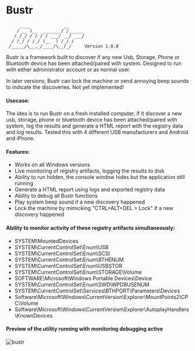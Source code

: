 # Bustr

```
     ____             __
    / __ )__  _______/ /______
   / /_/ / / / / ___/ __/ ___/
  / /_/ / /_/ (__  ) /_/ /    
 /_____/\__,_/____/\__/_/     Version 1.0.0
 ```

Bustr is a framework built to discover if any new Usb, Storage, Phone or Bluetooth device has been attached/paired with system. Designed to run with either administrator account or as normal user.

In later versions, Bustr can lock the machine or send annoying beep sounds to indicate the discoveries. Not yet implemented!

#### Usecase:
The idea is to run Bustr on a fresh installed computer, if it discover a new usb, storage, phone or bluetooth device has been attached/paired with system, log the results and generate a HTML report with the registry data and log results. Tested this with 4 different USB manufacturers and Android and iPhone.

#### Features:
   * Works on all Windows versions
   * Live monitoring of registry artifacts, logging the results to disk
   * Ability to run hidden, the console window hides but the application still running
   * Generate a HTML report using logs and exported registry data
   * Ability to debug all Bustr functions
   * Play system beep sound if a new discovery happened
   * Lock the machine by mimicking "CTRL+ALT+DEL > Lock" if a new discovery happened
   
#### Ability to monitor activity of these registry artifacts simultaneously:
   * SYSTEM\MountedDevices
   * SYSTEM\CurrentControlSet\Enum\USB
   * SYSTEM\CurrentControlSet\Enum\SCSI
   * SYSTEM\CurrentControlSet\Enum\BTHENUM
   * SYSTEM\CurrentControlSet\Enum\USBSTOR
   * SYSTEM\CurrentControlSet\Enum\STORAGE\Volume
   * SOFTWARE\Microsoft\Windows Portable Devices\Device
   * SYSTEM\CurrentControlSet\Enum\SWD\WPDBUSENUM
   * SYSTEM\CurrentControlSet\Services\BTHPORT\Parameters\Devices
   * Software\Microsoft\Windows\CurrentVersion\Explorer\MountPoints2\CPC\Volume
   * Software\Microsoft\Windows\CurrentVersion\Explorer\AutoplayHandlers\KnownDevices

#### Preview of the utility running with monitoring debugging active
![bustr](https://i.imgur.com/DJUg7Oj.jpg)
